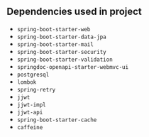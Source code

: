 ## Dependencies used in project
  - `spring-boot-starter-web`
  - `spring-boot-starter-data-jpa`
  - `spring-boot-starter-mail`
  - `spring-boot-starter-security`
  - `spring-boot-starter-validation`
  - `springdoc-openapi-starter-webmvc-ui`
  - `postgresql`
  - `lombok`
  - `spring-retry`
  - `jjwt`
  - `jjwt-impl`
  - `jjwt-api`
  - `spring-boot-starter-cache`
  - `caffeine`










